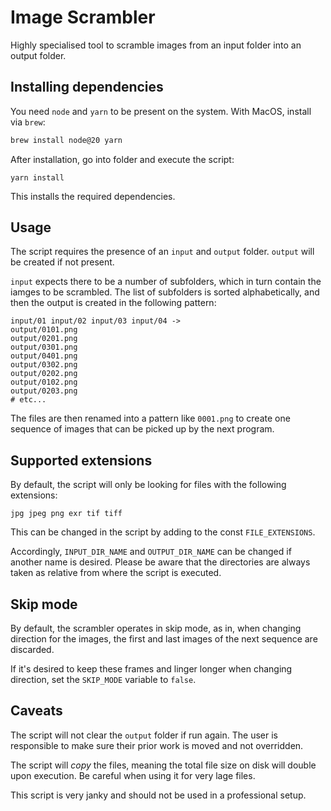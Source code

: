 # Image Scrambler

Highly specialised tool to scramble images from an input folder into an output folder.

## Installing dependencies

You need `node` and `yarn` to be present on the system. With MacOS, install via `brew`:

```bash
brew install node@20 yarn
```

After installation, go into folder and execute the script:

```
yarn install
```

This installs the required dependencies.

## Usage

The script requires the presence of an `input` and `output` folder. `output` will be created if not present.

`input` expects there to be a number of subfolders, which in turn contain the iamges to be scrambled. The list of subfolders is sorted alphabetically, and then the output is created in the following pattern:

```
input/01 input/02 input/03 input/04 ->
output/0101.png
output/0201.png
output/0301.png
output/0401.png
output/0302.png
output/0202.png
output/0102.png
output/0203.png
# etc...
```

The files are then renamed into a pattern like `0001.png` to create one sequence of images that can be picked up by the next program.

## Supported extensions

By default, the script will only be looking for files with the following extensions:

```
jpg jpeg png exr tif tiff
```

This can be changed in the script by adding to the const `FILE_EXTENSIONS`.

Accordingly, `INPUT_DIR_NAME` and `OUTPUT_DIR_NAME` can be changed if another name is desired. Please be aware that the directories are always taken as relative from where the script is executed.

## Skip mode

By default, the scrambler operates in skip mode, as in, when changing direction for the images, the first and last images of the next sequence are discarded.

If it's desired to keep these frames and linger longer when changing direction, set the `SKIP_MODE` variable to `false`.

## Caveats

The script will not clear the `output` folder if run again. The user is responsible to make sure their prior work is moved and not overridden.

The script will _copy_ the files, meaning the total file size on disk will double upon execution. Be careful when using it for very lage files.

This script is very janky and should not be used in a professional setup.